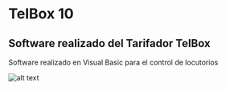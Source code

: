 # TelBox 10
## Software realizado del Tarifador TelBox
Software realizado en Visual Basic para el control de locutorios

![alt text](https://github.com/otanerocram/TelBoxSoftwareVB/blob/main/WhatsApp%20Image%202021-08-08%20at%2011.23.33%20AM.jpeg?raw=true)
